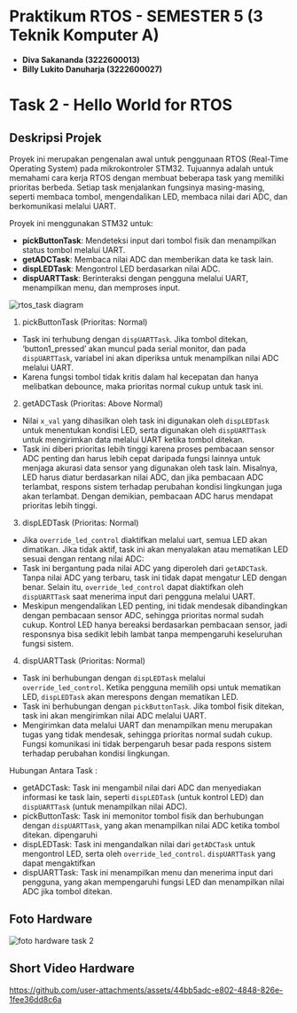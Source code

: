 # Praktikum RTOS - SEMESTER 5 (3 Teknik Komputer A)
 
- **Diva Sakananda (3222600013)**
- **Billy Lukito Danuharja (3222600027)**

# Task 2 - Hello World for RTOS

## Deskripsi Projek
Proyek ini merupakan pengenalan awal untuk penggunaan RTOS (Real-Time Operating System) pada mikrokontroler STM32. Tujuannya adalah untuk memahami cara kerja RTOS dengan membuat beberapa task yang memiliki prioritas berbeda. Setiap task menjalankan fungsinya masing-masing, seperti membaca tombol, mengendalikan LED, membaca nilai dari ADC, dan berkomunikasi melalui UART.

Proyek ini menggunakan STM32 untuk:
- **pickButtonTask**: Mendeteksi input dari tombol fisik dan menampilkan status tombol melalui UART.
- **getADCTask**: Membaca nilai ADC dan memberikan data ke task lain.
- **dispLEDTask**: Mengontrol LED berdasarkan nilai ADC.
- **dispUARTTask**: Berinteraksi dengan pengguna melalui UART, menampilkan menu, dan memproses input.

![rtos_task diagram](https://github.com/user-attachments/assets/33d9a5e2-b3fc-4c24-8a00-f5e6ab444e35)

1. pickButtonTask (Prioritas: Normal) 
- Task ini terhubung dengan `dispUARTTask`. Jika tombol ditekan, 
‘button1_pressed’ akan muncul pada serial monitor, dan pada `dispUARTTask`, 
variabel ini akan diperiksa untuk menampilkan nilai ADC melalui UART. 
- Karena fungsi tombol tidak kritis dalam hal kecepatan dan hanya melibatkan 
debounce, maka prioritas normal cukup untuk task ini. 
2. getADCTask (Prioritas: Above Normal) 
- Nilai `x_val` yang dihasilkan oleh task ini digunakan oleh `dispLEDTask` untuk 
menentukan kondisi LED, serta digunakan oleh `dispUARTTask` untuk 
mengirimkan data melalui UART ketika tombol ditekan. 
- Task ini diberi prioritas lebih tinggi karena proses pembacaan sensor ADC penting 
dan harus lebih cepat daripada fungsi lainnya untuk menjaga akurasi data sensor 
yang digunakan oleh task lain. Misalnya, LED harus diatur berdasarkan nilai ADC, 
dan jika pembacaan ADC terlambat, respons sistem terhadap perubahan kondisi 
lingkungan juga akan terlambat. Dengan demikian, pembacaan ADC harus 
mendapat prioritas lebih tinggi. 
3. dispLEDTask (Prioritas: Normal) 
- Jika `override_led_control` diaktifkan melalui uart, semua LED akan dimatikan. 
Jika tidak aktif, task ini akan menyalakan atau mematikan LED sesuai dengan 
rentang nilai ADC: 
- Task ini bergantung pada nilai ADC yang diperoleh dari `getADCTask`. Tanpa nilai 
ADC yang terbaru, task ini tidak dapat mengatur LED dengan benar. Selain itu, 
`override_led_control` dapat diaktifkan oleh `dispUARTTask` saat menerima input 
dari pengguna melalui UART. 
- Meskipun mengendalikan LED penting, ini tidak mendesak dibandingkan dengan 
pembacaan sensor ADC, sehingga prioritas normal sudah cukup. Kontrol LED 
hanya bereaksi berdasarkan pembacaan sensor, jadi responsnya bisa sedikit lebih 
lambat tanpa mempengaruhi keseluruhan fungsi sistem. 
4. dispUARTTask (Prioritas: Normal) 
- Task ini berhubungan dengan `dispLEDTask` melalui `override_led_control`. 
Ketika pengguna memilih opsi untuk mematikan LED, `dispLEDTask` akan 
merespons dengan mematikan LED. 
- Task ini berhubungan dengan `pickButtonTask`. Jika tombol fisik ditekan, task ini 
akan mengirimkan nilai ADC melalui UART. 
- Mengirimkan data melalui UART dan menampilkan menu merupakan tugas yang 
tidak mendesak, sehingga prioritas normal sudah cukup. Fungsi komunikasi ini 
tidak berpengaruh besar pada respons sistem terhadap perubahan kondisi 
lingkungan. 

Hubungan Antara Task : 
- getADCTask: Task ini mengambil nilai dari ADC dan menyediakan informasi ke task 
lain, seperti `dispLEDTask` (untuk kontrol LED) dan `dispUARTTask` (untuk 
menampilkan nilai ADC). 
- pickButtonTask: Task ini memonitor tombol fisik dan berhubungan dengan 
`dispUARTTask`, yang akan menampilkan nilai ADC ketika tombol ditekan. 
dipengaruhi 
- dispLEDTask: Task ini mengandalkan nilai dari `getADCTask` untuk mengontrol LED, 
serta 
oleh 
`override_led_control`. 
`dispUARTTask` 
yang 
dapat 
mengaktifkan 
- dispUARTTask: Task ini menampilkan menu dan menerima input dari pengguna, yang 
akan mempengaruhi fungsi LED dan menampilkan nilai ADC jika tombol ditekan.

## Foto Hardware
![foto hardware task 2](https://github.com/user-attachments/assets/9c4259d6-ec8d-46e1-8ea5-fbfb56483c3b)

## Short Video Hardware

https://github.com/user-attachments/assets/44bb5adc-e802-4848-826e-1fee36dd8c6a


